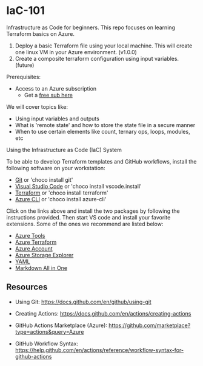 # IaC-101

Infrastructure as Code for beginners. This repo focuses on learning Terraform basics on Azure.

1. Deploy a basic Terraform file using your local machine. This will create one linux VM in your Azure environment. (v1.0.0)
2. Create a composite terraform configuration using input variables. (future)

Prerequisites:

- Access to an Azure subscription
  - Get a [free sub here](https://azure.microsoft.com/en-us/free/search/?OCID=AID2100131_SEM_e3f23ff64dfe1dbd75325f8fc70875fb:G:s&ef_id=e3f23ff64dfe1dbd75325f8fc70875fb:G:s&msclkid=e3f23ff64dfe1dbd75325f8fc70875fb)

We will cover topics like:

- Using input variables and outputs
- What is 'remote state' and how to store the state file in a secure manner
- When to use certain elements like count, ternary ops, loops, modules, etc

Using the Infrastructure as Code (IaC) System

To be able to develop Terraform templates and GitHub workflows, install the following software on your workstation:

- [Git](https://git-scm.com/download/win) or 'choco install git'
- [Visual Studio Code](https://code.visualstudio.com/) or 'choco install vscode.install'
- [Terraform](https://www.terraform.io/downloads.html) or 'choco install terraform'
- [Azure CLI](https://docs.microsoft.com/en-us/cli/azure/install-azure-cli) or 'choco install azure-cli'

Click on the links above and install the two packages by following the instructions provided.
Then start VS code and install your favorite extensions. Some of the ones we recommend are listed below:

- [Azure Tools](https://marketplace.visualstudio.com/items?itemName=ms-vscode.vscode-node-azure-pack)
- [Azure Terraform](https://marketplace.visualstudio.com/items?itemName=ms-azuretools.vscode-azureterraform)
- [Azure Account](https://marketplace.visualstudio.com/items?itemName=ms-vscode.azure-account)
- [Azure Storage Explorer](https://marketplace.visualstudio.com/items?itemName=formulahendry.azure-storage-explorer)
- [YAML](https://marketplace.visualstudio.com/items?itemName=redhat.vscode-yaml)
- [Markdown All in One](https://marketplace.visualstudio.com/items?itemName=yzhang.markdown-all-in-one)

## Resources

* Using Git: https://docs.github.com/en/github/using-git
  
* Creating Actions: https://docs.github.com/en/actions/creating-actions

* GitHub Actions Marketplace (Azure): https://github.com/marketplace?type=actions&query=Azure

* GitHub Workflow Syntax: https://help.github.com/en/actions/reference/workflow-syntax-for-github-actions

